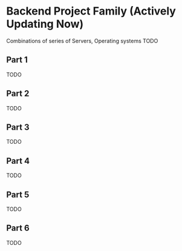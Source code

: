 # Backend Project Family (Actively Updating Now)
Combinations of series of Servers, Operating systems
TODO

## Part 1
TODO

## Part 2
TODO

## Part 3
TODO

## Part 4
TODO

## Part 5
TODO

## Part 6
TODO
